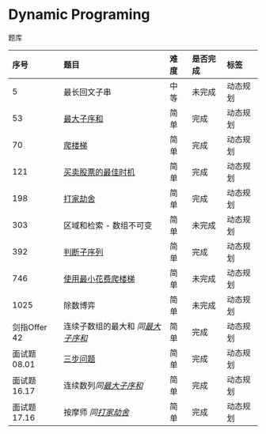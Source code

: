 # Dynamic Programing

题库

|序号|题目|难度|是否完成|标签|
|:--|:--|:--|:--|:--|
|5|最长回文子串|中等|未完成|动态规划|
|53|[最大子序和](https://github.com/ALOP150/leetcode-go/blob/master/dp/maxSubArray/README.md)|简单|完成|动态规划|
|70|[爬楼梯](https://github.com/ALOP150/leetcode-go/blob/master/dp/climbStairs/README.md)|简单|完成|动态规划|
|121|[买卖股票的最佳时机](https://github.com/ALOP150/leetcode-go/blob/master/dp/maxProfit/README.md)|简单|完成|动态规划|
|198|[打家劫舍](https://github.com/ALOP150/leetcode-go/blob/master/dp/rob/README.md)|简单|完成|动态规划|
|303|区域和检索 - 数组不可变  |简单|未完成|动态规划|
|392|[判断子序列](https://github.com/ALOP150/leetcode-go/blob/master/dp/isSubsequence/README.md)|简单|完成|动态规划|
|746|[使用最小花费爬楼梯](https://github.com/ALOP150/leetcode-go/blob/master/dp/minCostClimbingStairs/README.md) |简单|未完成|动态规划|
|1025|除数博弈 |简单|未完成|动态规划|
|剑指Offer 42|连续子数组的最大和 *同[最大子序和](https://github.com/ALOP150/leetcode-go/maxSubArray/master/dp/rob/README.md)*|简单|完成|动态规划|
|面试题 08.01|[三步问题](https://github.com/ALOP150/leetcode-go/blob/master/dp/waysToStep/README.md)|简单|完成|动态规划|
|面试题 16.17|连续数列*同[最大子序和](https://github.com/ALOP150/leetcode-go/maxSubArray/master/dp/rob/README.md)*|简单|完成|动态规划|
|面试题 17.16|按摩师 *同[打家劫舍](https://github.com/ALOP150/leetcode-go/blob/master/dp/rob/README.md)*|简单|完成|动态规划|